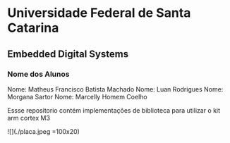 # Universidade Federal de Santa Catarina
## Embedded Digital Systems


### Nome dos Alunos 
Nome: Matheus Francisco Batista Machado
Nome: Luan Rodrigues
Nome: Morgana Sartor
Nome: Marcelly Homem Coelho


Essse repositorio contém implementações de biblioteca para utilizar o kit arm cortex M3

![](./placa.jpeg =100x20)
